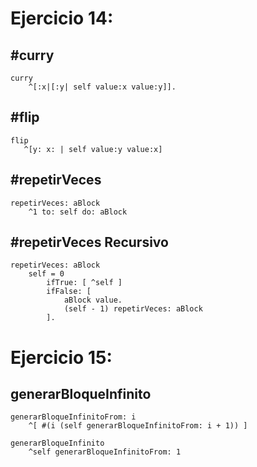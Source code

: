 # Ejercicio 14:
## #curry
```smalltalk
curry
	^[:x|[:y| self value:x value:y]].
```

## #flip
```smalltalk
flip
   ^[y: x: | self value:y value:x]
```

## #repetirVeces
```smalltalk
repetirVeces: aBlock
    ^1 to: self do: aBlock
```

## #repetirVeces Recursivo
```smalltalk
repetirVeces: aBlock
    self = 0
        ifTrue: [ ^self ]
        ifFalse: [
            aBlock value.
            (self - 1) repetirVeces: aBlock
        ].
```

# Ejercicio 15:
## generarBloqueInfinito
```smalltalk
generarBloqueInfinitoFrom: i
    ^[ #(i (self generarBloqueInfinitoFrom: i + 1)) ]

generarBloqueInfinito
    ^self generarBloqueInfinitoFrom: 1
```